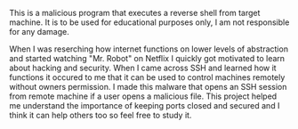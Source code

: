 This is a malicious program that executes a reverse shell from target machine.
It is to be used for educational purposes only, I am not responsible for any damage.

When I was reserching how internet functions on lower levels of abstraction and started watching "Mr. Robot" on Netflix I quickly got motivated to learn 
about hacking and security. When I came across SSH and learned how it functions it occured to me that it can be used to control machines remotely without
owners permission. I made this malware that opens an SSH session from remote machine if a user opens a malicious file. This project helped me understand the 
importance of keeping ports closed and secured and I think it can help others too so feel free to study it.
